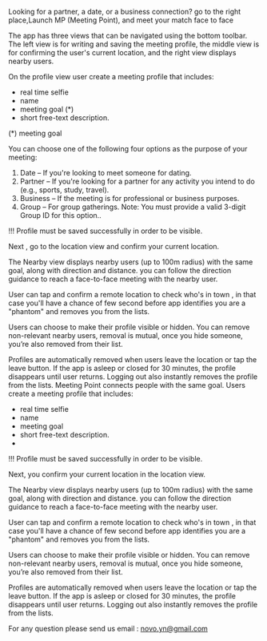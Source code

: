 Looking for a partner, a date, or a business connection? go to the right place,Launch MP (Meeting Point), and meet your match face to face

The app has three views that can be navigated using the bottom toolbar. The left view is for writing and saving the meeting profile, the middle view is for confirming the user's current location, and the right view displays nearby users.

On the profile view user create a meeting profile that includes:
- real time selfie
- name
- meeting goal (*)
- short free-text description.

(*) meeting goal

You can choose one of the following four options as the purpose of your meeting:
1. Date – If you're looking to meet someone for dating.
2. Partner – If you're looking for a partner for any activity you intend to do (e.g., sports, study, travel).
3. Business – If the meeting is for professional or business purposes.
4. Group – For group gatherings. Note: You must provide a valid 3-digit Group ID for this option..

!!! Profile must be saved successfully in order to be visible.

Next , go to the location view and confirm your current location.

The Nearby view displays nearby users (up to 100m radius) with the same goal, along with direction and distance. you can follow the direction guidance to reach a face-to-face meeting with the nearby user.

User can tap and confirm a remote location to check who's in town , in that case you'll have a chance of few second before app identifies you are a "phantom" and removes you from the lists.

Users can choose to make their profile visible or hidden.
You can remove non-relevant nearby users, removal is mutual, once you hide someone, you’re also removed from their list.

Profiles are automatically removed when users leave the location or tap the leave button.
If the app is asleep or closed for 30 minutes, the profile disappears until user returns.
Logging out also instantly removes the profile from the lists.
Meeting Point connects people with the same goal.
Users create a meeting profile that includes:
- real time selfie
- name
- meeting goal 
- short free-text description.
- 
!!! Profile must be saved successfully in order to be visible.

Next, you confirm your current location in the location view.

The Nearby view displays nearby users (up to 100m radius) with the same goal, along with direction and distance. you can follow the direction guidance to reach a face-to-face meeting with the nearby user.

User can tap and confirm a remote location to check who's in town , in that case you'll have a chance of few second before app identifies you are a "phantom" and removes you from the lists.

Users can choose to make their profile visible or hidden.
You can remove non-relevant nearby users, removal is mutual, once you hide someone, you’re also removed from their list.

Profiles are automatically removed when users leave the location or tap the leave button.
If the app is asleep or closed for 30 minutes, the profile disappears until user returns.
Logging out also instantly removes the profile from the lists.


For any question please send us email : novo.yn@gmail.com 




